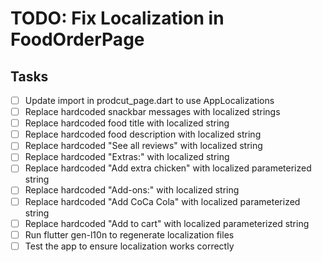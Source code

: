 # TODO: Fix Localization in FoodOrderPage

## Tasks
- [ ] Update import in prodcut_page.dart to use AppLocalizations
- [ ] Replace hardcoded snackbar messages with localized strings
- [ ] Replace hardcoded food title with localized string
- [ ] Replace hardcoded food description with localized string
- [ ] Replace hardcoded "See all reviews" with localized string
- [ ] Replace hardcoded "Extras:" with localized string
- [ ] Replace hardcoded "Add extra chicken" with localized parameterized string
- [ ] Replace hardcoded "Add-ons:" with localized string
- [ ] Replace hardcoded "Add CoCa Cola" with localized parameterized string
- [ ] Replace hardcoded "Add to cart" with localized parameterized string
- [ ] Run flutter gen-l10n to regenerate localization files
- [ ] Test the app to ensure localization works correctly
